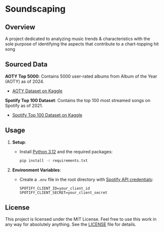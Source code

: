 # Soundscaping
## Overview

A project dedicated to analyzing music trends & characteristics with the sole purpose of identifying the aspects that contribute to a chart-topping hit song

## Sourced Data

**AOTY Top 5000**: Contains 5000 user-rated albums from Album of the Year (AOTY) as of 2024.

*  [AOTY Dataset on Kaggle](https://www.kaggle.com/datasets/tabibyte/aoty-5000-highest-user-rated-albums)

**Spotify Top 100 Dataset**: Contains the top 100 most streamed songs on Spotify as of 2021.

* [Spotify Top 100 Dataset on Kaggle](https://www.kaggle.com/datasets/pavan9065/top-100-most-streamed-songs-on-spotify)

## Usage

1. **Setup**:
   - Install [Python 3.12](https://www.python.org/downloads/) and the required packages:
     ```sh
     pip install -r requirements.txt
     ```

2. **Environment Variables**:
   - Create a `.env` file in the root directory with [Spotify API credentials](https://developer.spotify.com/documentation/web-api):

     ```properties
     SPOTIFY_CLIENT_ID=your_client_id
     SPOTIFY_CLIENT_SECRET=your_client_secret
     ```
## License

This project is licensed under the MIT License. Feel free to use this work in any way for absolutely anything. See the [LICENSE](LICENSE) file for details.